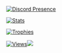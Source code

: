 [![Discord Presence](https://lanyard.cnrad.dev/api/242385234992037888?idleMessage=Check%20out%20my%20website:%20srnyx.xyz)](https://srnyx.xyz)

[![Stats](https://github-readme-stats.vercel.app/api?username=srnyx&show_icons=true&theme=github_dark)](https://srnyx.xyz)

[![Trophies](https://github-profile-trophy.vercel.app/?username=srnyx&no-bg=true&no-frame=true)](https://srnyx.xyz)

[![Views](https://komarev.com/ghpvc/?username=srnyx&style=for-the-badge)](https://srnyx.xyz)![](https://hit.yhype.me/github/profile?user_id=25808801)
